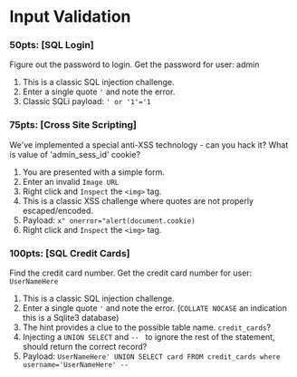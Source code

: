 # Input Validation
### 50pts: [SQL Login]
Figure out the password to login. Get the password for user: admin

1. This is a classic SQL injection challenge.
2. Enter a single quote `'` and note the error.
3. Classic SQLi payload: `' or '1'='1`

### 75pts: [Cross Site Scripting]
We've implemented a special anti-XSS technology - can you hack it? What is value of 'admin_sess_id' cookie?

1. You are presented with a simple form.
2. Enter an invalid `Image URL`
3. Right click and `Inspect` the `<img>` tag.
4. This is a classic XSS challenge where quotes are not properly escaped/encoded.
5. Payload: `x" onerror="alert(document.cookie)`
6. Right click and `Inspect` the `<img>` tag.

### 100pts: [SQL Credit Cards]
Find the credit card number. Get the credit card number for user: `UserNameHere`

1. This is a classic SQL injection challenge.
2. Enter a single quote `'` and note the error. (`COLLATE NOCASE` an indication this is a Sqlite3 database)
3. The hint provides a clue to the possible table name. `credit_cards`?
4. Injecting a `UNION SELECT` and `-- ` to ignore the rest of the statement, should return the correct record?
5. Payload: `UserNameHere' UNION SELECT card FROM credit_cards where username='UserNameHere' --`
